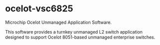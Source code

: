 # ocelot-vsc6825
Microchip Ocelot Unmanaged Application Software.

This software provides a turnkey unmanaged L2 switch application designed to support Ocelot 8051-based unmanaged enterprise switches.

